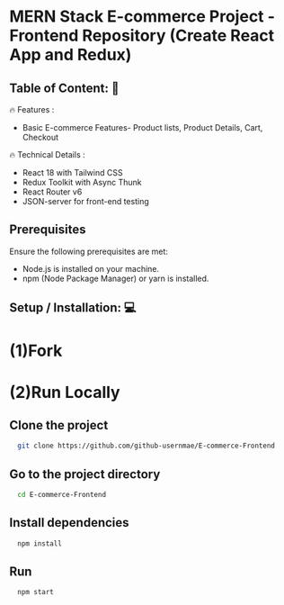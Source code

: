 #  MERN Stack E-commerce Project - Frontend Repository (Create React App and Redux)

## Table of Content: 📑

🔥 Features :
- Basic E-commerce Features- Product lists, Product Details, Cart, Checkout 


🔥 Technical Details :
- React 18 with Tailwind CSS
- Redux Toolkit with Async Thunk
- React Router v6
- JSON-server for front-end testing


## Prerequisites

Ensure the following prerequisites are met:

- Node.js is installed on your machine.
- npm (Node Package Manager) or yarn is installed.

## Setup / Installation: 💻

# (1)Fork

# (2)Run Locally

## Clone the project

```bash
  git clone https://github.com/github-usernmae/E-commerce-Frontend
```

## Go to the project directory

```bash
  cd E-commerce-Frontend
```

## Install dependencies

```bash
  npm install
```
## Run 
```bash
  npm start
```
